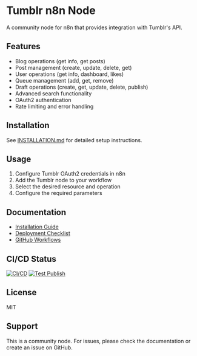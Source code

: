 # Tumblr n8n Node

A community node for n8n that provides integration with Tumblr's API.

## Features

- Blog operations (get info, get posts)
- Post management (create, update, delete, get)
- User operations (get info, dashboard, likes)
- Queue management (add, get, remove)
- Draft operations (create, get, update, delete, publish)
- Advanced search functionality
- OAuth2 authentication
- Rate limiting and error handling

## Installation

See [INSTALLATION.md](INSTALLATION.md) for detailed setup instructions.

## Usage

1. Configure Tumblr OAuth2 credentials in n8n
2. Add the Tumblr node to your workflow
3. Select the desired resource and operation
4. Configure the required parameters

## Documentation

- [Installation Guide](INSTALLATION.md)
- [Deployment Checklist](DEPLOYMENT_CHECKLIST.md)
- [GitHub Workflows](GITHUB_WORKFLOWS.md)

## CI/CD Status

[![CI/CD](https://github.com/OfficialMoAdel/n8n-nodes-tumblr/actions/workflows/ci.yml/badge.svg)](https://github.com/OfficialMoAdel/n8n-nodes-tumblr/actions/workflows/ci.yml)
[![Test Publish](https://github.com/OfficialMoAdel/n8n-nodes-tumblr/actions/workflows/test-publish.yml/badge.svg)](https://github.com/OfficialMoAdel/n8n-nodes-tumblr/actions/workflows/test-publish.yml)

## License

MIT


## Support

This is a community node. For issues, please check the documentation or create an issue on GitHub.
